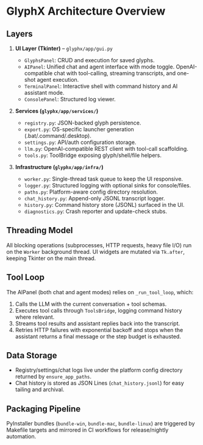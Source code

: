 # GlyphX Architecture Overview

## Layers

1. **UI Layer (Tkinter)** – `glyphx/app/gui.py`
   - `GlyphsPanel`: CRUD and execution for saved glyphs.
   - `AIPanel`: Unified chat and agent interface with mode toggle. OpenAI-compatible chat with tool-calling, streaming transcripts, and one-shot agent execution.
   - `TerminalPanel`: Interactive shell with command history and AI assistant mode.
   - `ConsolePanel`: Structured log viewer.

2. **Services (`glyphx/app/services/`)**
   - `registry.py`: JSON-backed glyph persistence.
   - `export.py`: OS-specific launcher generation (.bat/.command/.desktop).
   - `settings.py`: API/auth configuration storage.
   - `llm.py`: OpenAI-compatible REST client with tool-call scaffolding.
   - `tools.py`: ToolBridge exposing glyph/shell/file helpers.

3. **Infrastructure (`glyphx/app/infra/`)**
   - `worker.py`: Single-thread task queue to keep the UI responsive.
   - `logger.py`: Structured logging with optional sinks for console/files.
   - `paths.py`: Platform-aware config directory resolution.
   - `chat_history.py`: Append-only JSONL transcript logger.
   - `history.py`: Command history store (JSONL) surfaced in the UI.
   - `diagnostics.py`: Crash reporter and update-check stubs.

## Threading Model

All blocking operations (subprocesses, HTTP requests, heavy file I/O) run on the `Worker` background thread. UI widgets are mutated via `Tk.after`, keeping Tkinter on the main thread.

## Tool Loop

The AIPanel (both chat and agent modes) relies on `_run_tool_loop`, which:
1. Calls the LLM with the current conversation + tool schemas.
2. Executes tool calls through `ToolsBridge`, logging command history where relevant.
3. Streams tool results and assistant replies back into the transcript.
4. Retries HTTP failures with exponential backoff and stops when the assistant returns a final message or the step budget is exhausted.

## Data Storage

- Registry/settings/chat logs live under the platform config directory returned by `ensure_app_paths`.
- Chat history is stored as JSON Lines (`chat_history.jsonl`) for easy tailing and archival.

## Packaging Pipeline

PyInstaller bundles (`bundle-win`, `bundle-mac`, `bundle-linux`) are triggered by Makefile targets and mirrored in CI workflows for release/nightly automation.
